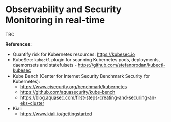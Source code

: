 # Observability and Security Monitoring in real-time

TBC

__References:__

- Quantify risk for Kubernetes resources: https://kubesec.io
- KubeSec: `kubectl` plugin for scanning Kubernetes pods, deployments, daemonsets and statefulsets - https://github.com/stefanprodan/kubectl-kubesec
- Kube Bench (Center for Internet Security Benchmark Security for Kubernetes):
  * https://www.cisecurity.org/benchmark/kubernetes
  * https://github.com/aquasecurity/kube-bench
  * https://blog.aquasec.com/first-steps-creating-and-securing-an-eks-cluster
- Kiali
  * https://www.kiali.io/gettingstarted

